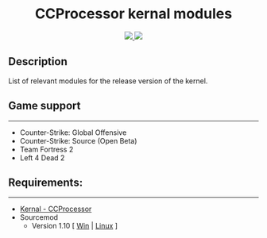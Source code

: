 <h1 align="center">CCProcessor kernal modules</h1>
<p align="center">
    <a href = "https://discord.gg/ChTyPUG" title = "Online support">
        <img src="https://img.shields.io/discord/494942123548868609" />
    </a>
    <a href="https://github.com/Nullent/CCProcessor/releases" title="Releases">
        <img src="https://img.shields.io/github/v/release/Nullent/CCProcessor" />
    </a>
</p>

## Description
List of relevant modules for the release version of the kernel.

## Game support
---------
- Counter-Strike: Global Offensive
- Counter-Strike: Source (Open Beta)
- Team Fortress 2
- Left 4 Dead 2

## Requirements:
-------------
- [Kernal - CCProcessor](https://github.com/Nullent/CCProcessor/releases)
- Sourcemod 
    - Version 1.10 [ [Win](http://sourcemod.net/latest.php?os=windows&version=1.10) | [Linux](http://sourcemod.net/latest.php?os=linux&version=1.10) ]
